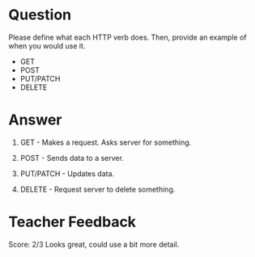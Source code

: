 # Question
Please define what each HTTP verb does. Then, provide an example of when you would use it.

- GET
- POST
- PUT/PATCH
- DELETE

# Answer
1. GET - Makes a request. Asks server for something. 

2. POST - Sends data to a server.

3. PUT/PATCH - Updates data.

4. DELETE - Request server to delete something.

# Teacher Feedback
Score: 2/3
Looks great, could use a bit more detail.